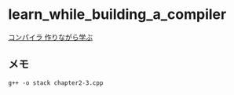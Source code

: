 # learn_while_building_a_compiler

[コンパイラ 作りながら学ぶ](https://www.ohmsha.co.jp/book/9784274221163/)

## メモ

```shell
g++ -o stack chapter2-3.cpp
```
